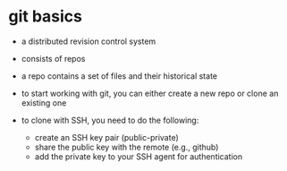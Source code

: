 # git basics

- a distributed revision control system
- consists of repos
- a repo contains a set of files and their historical state

- to start working with git, you can either create a new repo or clone an existing one
- to clone with SSH, you need to do the following:
  - create an SSH key pair (public-private)
  - share the public key with the remote (e.g., github)
  - add the private key to your SSH agent for authentication

